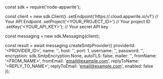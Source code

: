 const sdk = require('node-appwrite');

const client = new sdk.Client()
    .setEndpoint('https://<REGION>.cloud.appwrite.io/v1') // Your API Endpoint
    .setProject('<YOUR_PROJECT_ID>') // Your project ID
    .setKey('<YOUR_API_KEY>'); // Your secret API key

const messaging = new sdk.Messaging(client);

const result = await messaging.createSmtpProvider({
    providerId: '<PROVIDER_ID>',
    name: '<NAME>',
    host: '<HOST>',
    port: 1,
    username: '<USERNAME>',
    password: '<PASSWORD>',
    encryption: sdk.SmtpEncryption.None,
    autoTLS: false,
    mailer: '<MAILER>',
    fromName: '<FROM_NAME>',
    fromEmail: 'email@example.com',
    replyToName: '<REPLY_TO_NAME>',
    replyToEmail: 'email@example.com',
    enabled: false
});
